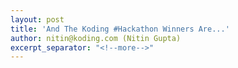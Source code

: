 ```yaml
---
layout: post
title: 'And The Koding #Hackathon Winners Are...'
author: nitin@koding.com (Nitin Gupta)
excerpt_separator: "<!--more-->"
---
```


